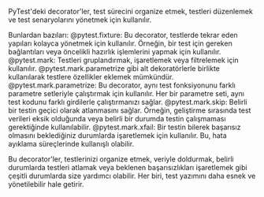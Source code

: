 PyTest'deki decorator'ler, test sürecini organize etmek, testleri düzenlemek ve test senaryolarını yönetmek için kullanılır.

Bunlardan bazıları:
@pytest.fixture:
    Bu decorator, testlerde tekrar eden yapıları kolayca yönetmek için kullanılır. Örneğin, bir test için gereken bağlantıları veya öncelikli hazırlık işlemlerini yapmak için kullanılır.
@pytest.mark:
    Testleri gruplandırmak, işaretlemek veya filtrelemek için kullanılır. @pytest.mark.parametrize gibi alt dekoratörlerle birlikte kullanılarak testlere özellikler eklemek mümkündür.
@pytest.mark.parametrize:
    Bu decorator, aynı test fonksiyonunu farklı parametre setleriyle çalıştırmak için kullanılır. Her bir parametre seti, aynı test kodunu farklı girdilerle çalıştırmanızı sağlar.
@pytest.mark.skip:
    Belirli bir testin geçici olarak atlanmasını sağlar. Örneğin, geliştirme sırasında test verileri eksik olduğunda veya belirli bir durumda testin çalışmaması gerektiğinde kullanılabilir.
@pytest.mark.xfail:
    Bir testin bilerek başarısız olmasını beklediğiniz durumlarda işaretlemek için kullanılır. Bu, hata ayıklama süreçlerinde kullanışlı olabilir.
   
Bu decorator'ler, testlerinizi organize etmek, veriyle doldurmak, belirli durumlarda testleri atlamak veya beklenen başarısızlıkları işaretlemek gibi çeşitli durumlarda size yardımcı olabilir. Her biri, test yazımını daha esnek ve yönetilebilir hale getirir.